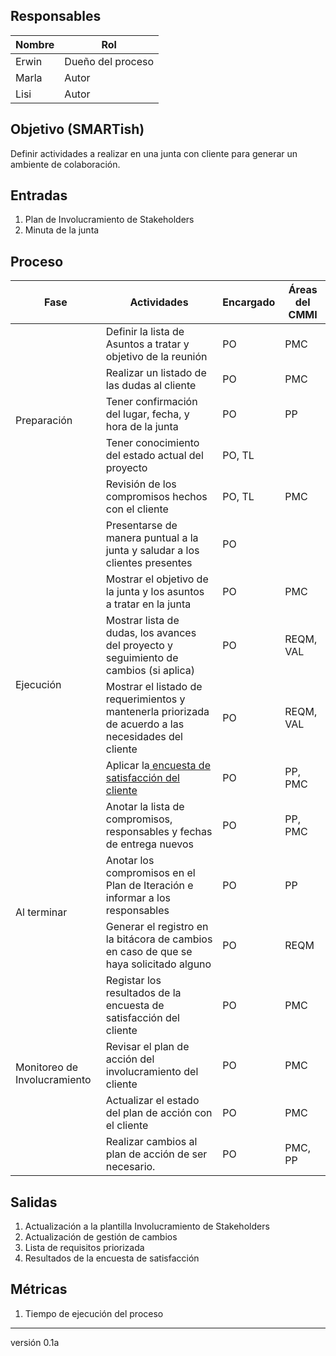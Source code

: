 ## Responsables

| Nombre  | Rol   |
|---------|-------|
|Erwin| Dueño del proceso |
|Marla| Autor |
|Lisi| Autor |

## Objetivo (SMARTish)
Definir actividades a realizar en una junta con cliente para generar un ambiente de colaboración.

## Entradas
1. Plan de Involucramiento de Stakeholders 
4. Minuta de la junta

## Proceso

<table>
  <thead>
    <tr>
      <th>Fase</th>
      <th>Actividades</th>
      <th>Encargado</th>
      <th>Áreas del CMMI</th>
    </tr>
  </thead>
  <tbody>
    <tr>
      <td rowspan="5">Preparación</td>
      <td>Definir la lista de Asuntos a tratar y objetivo de la reunión</td>
      <td>PO</td>
      <td>PMC</td>
    </tr>
    <tr>
      <td>Realizar un listado de las dudas al cliente</td>
      <td>PO</td>
      <td>PMC </td>
    </tr>
    <tr>
      <td> Tener confirmación del lugar, fecha, y hora de la junta</td>
      <td>PO</td>
      <td>PP</td>
    </tr>
    <tr>
      <td>Tener conocimiento del estado actual del proyecto </td>
      <td>PO, TL</td>
      <td></td>
    </tr>
    <tr>
      <td>Revisión de los compromisos hechos con el cliente</td>
      <td>PO, TL</td>
      <td>PMC</td>
    </tr>
    <tr>
      <td rowspan="6">Ejecución</td>
      <td>Presentarse de manera puntual a la junta y saludar a los clientes presentes </td>
      <td>PO</td>
      <td></td>
    </tr>
    <tr>
      <td>Mostrar el objetivo de la junta y los asuntos a tratar en la junta</td>
      <td>PO</td>
      <td>PMC</td>
    </tr>
    <tr>
      <td>Mostrar lista de dudas, los avances del proyecto y seguimiento de cambios (si aplica)</td>
      <td>PO</td>
      <td>REQM, VAL </td>
    </tr>
    <tr>
      <td>Mostrar el listado de requerimientos y mantenerla priorizada de acuerdo a las necesidades del cliente </td>
      <td>PO</td>
      <td>REQM, VAL</td>
    </tr>
    <tr>
      <td>Aplicar la<a href="https://forms.gle/qk8K3Cgn8JJsB9dW6"> encuesta de satisfacción del cliente</a></td>
      <td>PO</td>
      <td>PP, PMC</td>
    </tr>
    <tr>
      <td>Anotar la lista de compromisos, responsables y fechas de entrega nuevos</td>
      <td>PO</td>
      <td>PP, PMC</td>
    </tr>
    <tr>
      <td rowspan="2">Al terminar </td>
      <td>Anotar los compromisos en el Plan de Iteración e informar  a los responsables</td>
      <td>PO</td>
      <td>PP</td>
    </tr>
      <td>Generar el registro en la bitácora de cambios en caso de que se haya solicitado alguno </td>
      <td>PO</td>
      <td>REQM</td>
    </tr>
    <tr>
      <td rowspan="4">Monitoreo de Involucramiento</td>
      <td>Registar los resultados de la encuesta de satisfacción del cliente</td>
      <td>PO</td>
      <td>PMC</td>
    </tr>
    <tr>
      <td>Revisar el plan de acción del involucramiento del cliente</td>
      <td>PO</td>
      <td>PMC</td>
    </tr>
    <tr>
      <td>Actualizar el estado del plan de acción con el cliente</td>
      <td>PO</td>
      <td>PMC</td>
    </tr>
    <tr>
      <td>Realizar cambios al plan de acción de ser necesario.</td>
      <td>PO</td>
      <td>PMC, PP</td>
    </tr>
  </tbody>
</table>

## Salidas
1. Actualización a la plantilla Involucramiento de Stakeholders
2. Actualización de gestión de cambios
3. Lista de requisitos priorizada
4. Resultados de la encuesta de satisfacción


## Métricas
1. Tiempo de ejecución del proceso

***
versión 0.1a